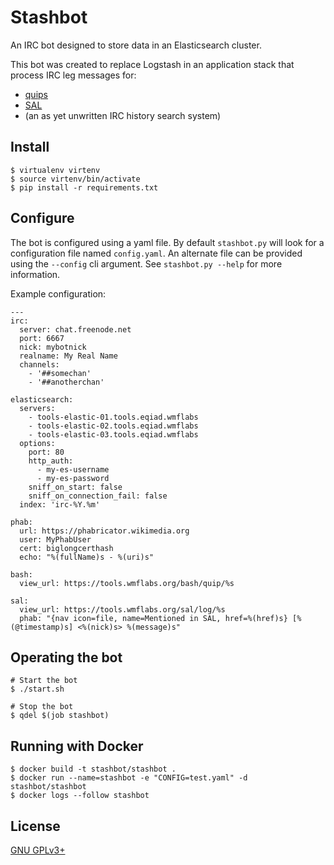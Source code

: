 Stashbot
========

An IRC bot designed to store data in an Elasticsearch cluster.

This bot was created to replace Logstash in an application stack that process
IRC leg messages for:

- [quips](https://github.com/bd808/quips)
- [SAL](https://github.com/bd808/SAL)
- (an as yet unwritten IRC history search system)

Install
-------
```
$ virtualenv virtenv
$ source virtenv/bin/activate
$ pip install -r requirements.txt
```

Configure
---------
The bot is configured using a yaml file. By default `stashbot.py` will look for
a configuration file named `config.yaml`. An alternate file can be provided
using the `--config` cli argument. See `stashbot.py --help` for more
information.

Example configuration:
```
---
irc:
  server: chat.freenode.net
  port: 6667
  nick: mybotnick
  realname: My Real Name
  channels:
    - '##somechan'
    - '##anotherchan'

elasticsearch:
  servers:
    - tools-elastic-01.tools.eqiad.wmflabs
    - tools-elastic-02.tools.eqiad.wmflabs
    - tools-elastic-03.tools.eqiad.wmflabs
  options:
    port: 80
    http_auth:
      - my-es-username
      - my-es-password
    sniff_on_start: false
    sniff_on_connection_fail: false
  index: 'irc-%Y.%m'

phab:
  url: https://phabricator.wikimedia.org
  user: MyPhabUser
  cert: biglongcerthash
  echo: "%(fullName)s - %(uri)s"

bash:
  view_url: https://tools.wmflabs.org/bash/quip/%s

sal:
  view_url: https://tools.wmflabs.org/sal/log/%s
  phab: "{nav icon=file, name=Mentioned in SAL, href=%(href)s} [%(@timestamp)s] <%(nick)s> %(message)s"
```

Operating the bot
-----------------
```
# Start the bot
$ ./start.sh

# Stop the bot
$ qdel $(job stashbot)
```

Running with Docker
-------------------
```
$ docker build -t stashbot/stashbot .
$ docker run --name=stashbot -e "CONFIG=test.yaml" -d stashbot/stashbot
$ docker logs --follow stashbot
```

License
-------
[GNU GPLv3+](//www.gnu.org/copyleft/gpl.html "GNU GPLv3+")
